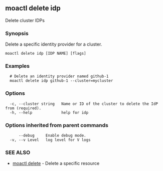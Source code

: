 ## moactl delete idp

Delete cluster IDPs

### Synopsis

Delete a specific identity provider for a cluster.

```
moactl delete idp [IDP NAME] [flags]
```

### Examples

```
  # Delete an identity provider named github-1
  moactl delete idp github-1 --cluster=mycluster
```

### Options

```
  -c, --cluster string   Name or ID of the cluster to delete the IdP from (required).
  -h, --help             help for idp
```

### Options inherited from parent commands

```
      --debug     Enable debug mode.
  -v, --v Level   log level for V logs
```

### SEE ALSO

* [moactl delete](moactl_delete.md)	 - Delete a specific resource

